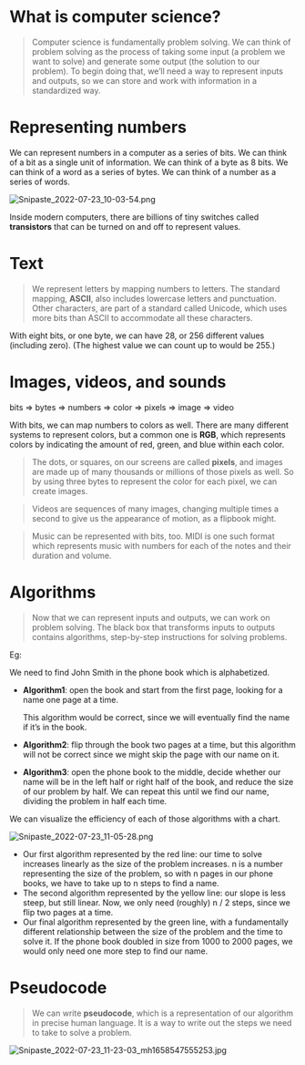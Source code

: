 # What is computer science?
> Computer science is fundamentally problem solving. We can think of problem solving as the process of taking some input (a problem we want to solve) and generate some output (the solution to our problem). To begin doing that, we’ll need a way to represent inputs and outputs, so we can store and work with information in a standardized way.

# Representing numbers
We can represent numbers in a computer as a series of bits. We can think of a bit as a single unit of information. We can think of a byte as 8 bits. We can think of a word as a series of bytes. We can think of a number as a series of words.

![Snipaste_2022-07-23_10-03-54.png](https://media.haochen.me/Snipaste_2022-07-23_10-03-54.png)

Inside modern computers, there are billions of tiny switches called **transistors** that can be turned on and off to represent values.

# Text
> We represent letters by mapping numbers to letters. The standard mapping, **ASCII**, also includes lowercase letters and punctuation. Other characters, are part of a standard called Unicode, which uses more bits than ASCII to accommodate all these characters. 

With eight bits, or one byte, we can have 28, or 256 different values (including zero). (The highest value we can count up to would be 255.)


# Images, videos, and sounds

bits => bytes => numbers => color => pixels => image => video

With bits, we can map numbers to colors as well. There are many different systems to represent colors, but a common one is **RGB**, which represents colors by indicating the amount of red, green, and blue within each color.

> The dots, or squares, on our screens are called **pixels**, and images are made up of many thousands or millions of those pixels as well. So by using three bytes to represent the color for each pixel, we can create images.

> Videos are sequences of many images, changing multiple times a second to give us the appearance of motion, as a flipbook might.

> Music can be represented with bits, too. MIDI is one such format which represents music with numbers for each of the notes and their duration and volume.

# Algorithms
> Now that we can represent inputs and outputs, we can work on problem solving. The black box that transforms inputs to outputs contains algorithms, step-by-step instructions for solving problems.

Eg:

We need to find John Smith in the phone book which is alphabetized.

- **Algorithm1**: open the book and start from the first page, looking for a name one page at a time. 
    
    This algorithm would be correct, since we will eventually find the name if it’s in the book.

- **Algorithm2**: flip through the book two pages at a time, but this algorithm will not be correct since we might skip the page with our name on it.

- **Algorithm3**: open the phone book to the middle, decide whether our name will be in the left half or right half of the book, and reduce the size of our problem by half. We can repeat this until we find our name, dividing the problem in half each time.

We can visualize the efficiency of each of those algorithms with a chart. 

![Snipaste_2022-07-23_11-05-28.png](https://media.haochen.me/Snipaste_2022-07-23_11-05-28.png)

- Our first algorithm represented by the red line: our time to solve increases linearly as the size of the problem increases. n is a number representing the size of the problem, so with n pages in our phone books, we have to take up to n steps to find a name.
- The second algorithm represented by the yellow line: our slope is less steep, but still linear. Now, we only need (roughly) n / 2 steps, since we flip two pages at a time.
- Our final algorithm represented by the green line, with a fundamentally different relationship between the size of the problem and the time to solve it. If the phone book doubled in size from 1000 to 2000 pages, we would only need one more step to find our name.

# Pseudocode
> We can write **pseudocode**, which is a representation of our algorithm in precise human language. It is a way to write out the steps we need to take to solve a problem.

![Snipaste_2022-07-23_11-23-03_mh1658547555253.jpg](https://media.haochen.me/Snipaste_2022-07-23_11-23-03_mh1658547555253.jpg)


